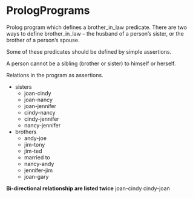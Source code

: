 # PrologPrograms
Prolog program which defines a brother_in_law predicate.
There are two ways to define brother_in_law – the husband of a person’s sister, or the brother of a person’s spouse.  

Some of these predicates should be defined by simple assertions.  

A person cannot be a sibling (brother or sister) to himself or herself.  

Relations in the program as assertions.
+ sisters
  + joan-cindy
  + joan-nancy
  + joan-jennifer
  + cindy-nancy
  + cindy-jennifer
  + nancy-jennifer
+ brothers
  + andy-joe
  + jim-tony
  + jim-ted
  + married to
  + nancy-andy
  + jennifer-jim
  + joan-gary

**Bi-directional relationship are listed twice**
joan-cindy
cindy-joan
